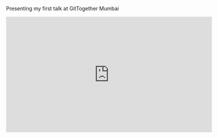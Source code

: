 Presenting my first talk at GitTogether Mumbai 


<iframe width="560" height="315" src="https://www.youtube.com/embed/j_D0SG0yMEk?si=ZmsUPh1ULTEIZ05r" frameborder="0" allow="accelerometer; autoplay; clipboard-write; encrypted-media; gyroscope; picture-in-picture" allowfullscreen></iframe>
